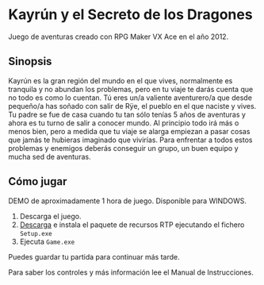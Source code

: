 # Kayrún y el Secreto de los Dragones
Juego de aventuras creado con RPG Maker VX Ace en el año 2012.

## Sinopsis
Kayrún es la gran región del mundo en el que vives,
normalmente es tranquila y no abundan los problemas, pero en
tu viaje te darás cuenta que no todo es como lo cuentan.
Tú eres un/a valiente aventurero/a que desde pequeño/a has
soñado con salir de Rÿe, el pueblo en el que naciste y vives.
Tu padre se fue de casa cuando tu tan sólo tenías 5 años de
aventuras y ahora es tu turno de salir a conocer mundo.
Al principio todo irá más o menos bien, pero a medida que tu
viaje se alarga empiezan a pasar cosas que jamás te hubieras
imaginado que vivirías. Para enfrentar a todos estos problemas y
enemigos deberás conseguir un grupo, un buen equipo y
mucha sed de aventuras.

## Cómo jugar

DEMO de aproximadamente 1 hora de juego.
Disponible para WINDOWS.

1. Descarga el juego.
2. [Descarga](https://mega.nz/#!941xHSab!4rQAKzqIbixS0XTfTeaQdV9N4kLyjApJ9a4dJuOL8NA) e instala el paquete de recursos RTP ejecutando el fichero `Setup.exe`
3. Ejecuta `Game.exe`

Puedes guardar tu partida para continuar más tarde.

Para saber los controles y más información lee el Manual de Instrucciones.

